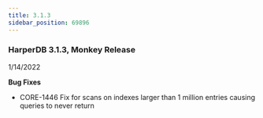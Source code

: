 ```yaml
---
title: 3.1.3
sidebar_position: 69896
---
```


### HarperDB 3.1.3, Monkey Release
1/14/2022

**Bug Fixes**

* CORE-1446 Fix for scans on indexes larger than 1 million entries causing queries to never return